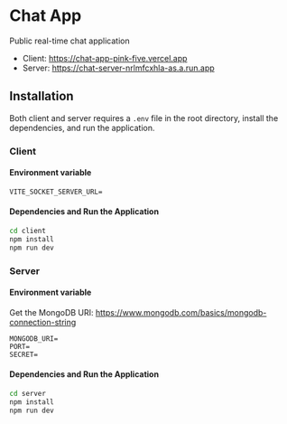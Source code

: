 # Chat App

Public real-time chat application

- Client: <https://chat-app-pink-five.vercel.app>
- Server: <https://chat-server-nrlmfcxhla-as.a.run.app>

## Installation

Both client and server requires a `.env` file in the root directory, install the dependencies, and run the application.

### Client

#### Environment variable

```.env
VITE_SOCKET_SERVER_URL=
```

#### Dependencies and Run the Application

```bash
cd client
npm install
npm run dev
```

### Server

#### Environment variable

Get the MongoDB URI: <https://www.mongodb.com/basics/mongodb-connection-string>

```.env
MONGODB_URI=
PORT=
SECRET=
```

#### Dependencies and Run the Application

```bash
cd server
npm install
npm run dev
```
